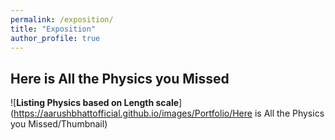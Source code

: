 ```yaml
---
permalink: /exposition/
title: "Exposition"
author_profile: true
---
```


## Here is All the Physics you Missed
![**Listing Physics based on Length scale**](https://aarushbhattofficial.github.io/images/Portfolio/Here is All the Physics you Missed/Thumbnail)